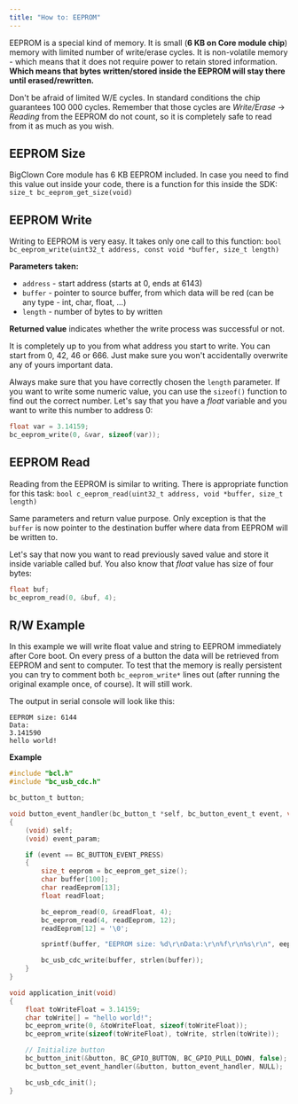 ```yaml
---
title: "How to: EEPROM"
---
```


EEPROM is a special kind of memory. It is small (**6 KB on Core module chip**) memory with limited number of write/erase cycles. It is non-volatile memory - which means that it does not require power to retain stored information. **Which means that bytes written/stored inside the EEPROM will stay there until erased/rewritten.**

Don't be afraid of limited W/E cycles. In standard conditions the chip guarantees 100 000 cycles. Remember that those cycles are *Write/Erase* -> *Reading* from the EEPROM do not count, so it is completely safe to read from it as much as you wish.



## EEPROM Size
BigClown Core module has 6 KB EEPROM included. In case you need to find this value out inside your code, there is a function for this inside the SDK:
`size_t bc_eeprom_get_size(void)`


## EEPROM Write
Writing to EEPROM is very easy. It takes only one call to this function:
`bool bc_eeprom_write(uint32_t address, const void *buffer, size_t length)`

**Parameters taken:**

- `address` - start address (starts at 0, ends at 6143)
- `buffer` - pointer to source buffer, from which data will be red (can be any type - int, char, float, ...)
- `length` - number of bytes to by written

**Returned value** indicates whether the write process was successful or not. 

It is completely up to you from what address you start to write. You can start from 0, 42, 46 or 666. Just make sure you won't accidentally overwrite any of yours important data.

Always make sure that you have correctly chosen the `length` parameter. If you want to write some numeric value, you can use the `sizeof()` function to find out the correct number. Let's say that you have a *float* variable and you want to write this number to address 0:
```c
float var = 3.14159;
bc_eeprom_write(0, &var, sizeof(var));
```


## EEPROM Read
Reading from the EEPROM is similar to writing. There is appropriate function for this task:
`bool c_eeprom_read(uint32_t address, void *buffer, size_t length)`

Same parameters and return value purpose. Only exception is that the `buffer` is now pointer to the destination buffer where data from EEPROM will be written to.

Let's say that now you want to read previously saved value and store it inside variable called buf. You also know that *float* value has size of four bytes:
```c
float buf;
bc_eeprom_read(0, &buf, 4);
```



## R/W Example
In this example we will write float value and string to EEPROM immediately after Core boot. On every press of a button the data will be retrieved from EEPROM and sent to computer. To test that the memory is really persistent you can try to comment both `bc_eeprom_write*` lines out (after running the original example once, of course). It will still work.

The output in serial console will look like this:
```
EEPROM size: 6144
Data:
3.141590
hello world!
```
**Example**
```c
#include "bcl.h"
#include "bc_usb_cdc.h"

bc_button_t button;

void button_event_handler(bc_button_t *self, bc_button_event_t event, void *event_param)
{
    (void) self;
    (void) event_param;

    if (event == BC_BUTTON_EVENT_PRESS)
    {
        size_t eeprom = bc_eeprom_get_size();
        char buffer[100];
        char readEeprom[13];
        float readFloat;

        bc_eeprom_read(0, &readFloat, 4);
        bc_eeprom_read(4, readEeprom, 12);
        readEeprom[12] = '\0';

        sprintf(buffer, "EEPROM size: %d\r\nData:\r\n%f\r\n%s\r\n", eeprom, readFloat, readEeprom);

        bc_usb_cdc_write(buffer, strlen(buffer));
    }
}

void application_init(void)
{
    float toWriteFloat = 3.14159;
    char toWrite[] = "hello world!";
    bc_eeprom_write(0, &toWriteFloat, sizeof(toWriteFloat));
    bc_eeprom_write(sizeof(toWriteFloat), toWrite, strlen(toWrite));

    // Initialize button
    bc_button_init(&button, BC_GPIO_BUTTON, BC_GPIO_PULL_DOWN, false);
    bc_button_set_event_handler(&button, button_event_handler, NULL);

    bc_usb_cdc_init();
}

```